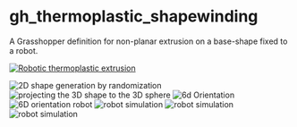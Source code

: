 # gh_thermoplastic_shapewinding
 A Grasshopper definition for non-planar extrusion on a base-shape fixed to a robot.



[![Robotic thermoplastic extrusion ](/images_and_animations/yt_thumbnail01.png)](http://www.youtube.com/watch?v=9nkImklokDo "Robotic thermoplastic shapewinding")


![2D shape generation by randomization](https://imgur.com/41FIR19.gif)
![projecting the 3D shape to the 3D sphere](https://imgur.com/Z2ITYcS.gif)
![6d Orientation](https://imgur.com/lfXyN2h.gif)
![6D orientation robot](https://imgur.com/lh3POOD.gif)
![robot simulation](https://imgur.com/cpnkdNR.gif)
![robot simulation ](https://imgur.com/fOpaB9a.gif)
![robot simulation](https://imgur.com/EYOxJpJ.gif)